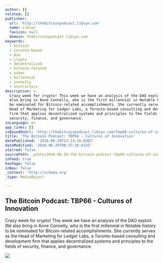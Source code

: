 ```yaml
---
author: []
related: []
publisher:
  url: 'http://thebitcoinpodcast.libsyn.com'
  name: Libsyn
  favicon: null
  domain: thebitcoinpodcast.libsyn.com
keywords:
  - bitcoin
  - toronto-based
  - dao
  - crypto
  - decentralized
  - bitcoin-related
  - yikes
  - millennial
  - connelly
  - instructors
description: >-
  Crazy week for crypto! This week we have an analysis of the DAO exploit. We
  also bring in Anne Connelly, who is the first millennial in Notable history to
  be nominated for Bitcoin-related accomplishments. She currently serves as the
  Head of Marketing for Ledger Labs, a Toronto-based consulting and development
  firm that applies decentralized systems and principles to the fields of
  security, finance, and governance.
inLanguage: en
app_links: []
isBasedOnUrl: 'http://thebitcoinpodcast.libsyn.com/tbp66-cultures-of-innovation'
title: 'The Bitcoin Podcast: TBP66 - Cultures of Innovation'
datePublished: '2016-06-20T13:13:16.038Z'
dateModified: '2016-06-20T08:37:10.633Z'
starred: false
sourcePath: _posts/2016-06-20-the-bitcoin-podcast-tbp66-cultures-of-innovation.md
inFeed: true
hasPage: false
inNav: false
_context: 'http://schema.org'
_type: MediaObject

---
```

<article style=""><h1>The Bitcoin Podcast: TBP66 - Cultures of Innovation</h1><p>Crazy week for crypto! This week we have an analysis of the DAO exploit. We also bring in Anne Connelly, who is the first millennial in Notable history to be nominated for Bitcoin-related accomplishments. She currently serves as the Head of Marketing for Ledger Labs, a Toronto-based consulting and development firm that applies decentralized systems and principles to the fields of security, finance, and governance.</p><img src="http://assets.libsyn.com/content/9551051?height=250&amp;width=250&amp;overlay=true" /></article>